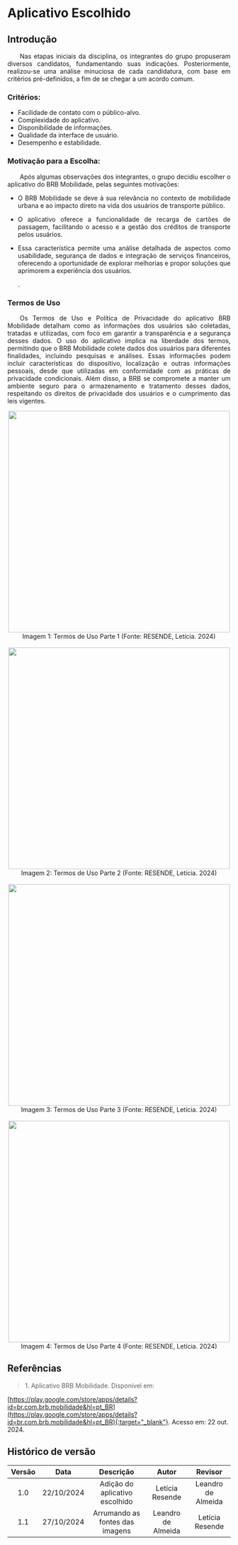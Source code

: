 # Aplicativo Escolhido

## Introdução

<p align="justify">&emsp;&emsp;Nas etapas iniciais da disciplina, os integrantes do grupo propuseram diversos candidatos, fundamentando suas indicações. Posteriormente, realizou-se uma análise minuciosa de cada candidatura, com base em critérios pré-definidos, a fim de se chegar a um acordo comum.</p>

### Critérios:

- Facilidade de contato com o público-alvo.
- Complexidade do aplicativo.
- Disponibilidade de informações.
- Qualidade da interface de usuário.
- Desempenho e estabilidade.

### Motivação para a Escolha:

<p align="justify">&emsp;&emsp;Após algumas observações dos integrantes, o grupo decidiu escolher o aplicativo do BRB Mobilidade, pelas seguintes motivações:</p>

- <p align="justify">O BRB Mobilidade se deve à sua relevância no contexto de mobilidade urbana e ao impacto direto na vida dos usuários de transporte público. </p>

- <p align="justify"> O aplicativo oferece a funcionalidade de recarga de cartões de passagem, facilitando o acesso e a gestão dos créditos de transporte pelos usuários.</p>

- <p align="justify">Essa característica permite uma análise detalhada de aspectos como usabilidade, segurança de dados e integração de serviços financeiros, oferecendo a oportunidade de explorar melhorias e propor soluções que aprimorem a experiência dos usuários.</p>.

### Termos de Uso 

<p align="justify">&emsp;&emsp;Os Termos de Uso e Política de Privacidade do aplicativo BRB Mobilidade detalham como as informações dos usuários são coletadas, tratadas e utilizadas, com foco em garantir a transparência e a segurança desses dados. O uso do aplicativo implica na liberdade dos termos, permitindo que o BRB Mobilidade colete dados dos usuários para diferentes finalidades, incluindo pesquisas e análises. Essas informações podem incluir características do dispositivo, localização e outras informações pessoais, desde que utilizadas em conformidade com as práticas de privacidade condicionais. Além disso, a BRB se compromete a manter um ambiente seguro para o armazenamento e tratamento desses dados, respeitando os direitos de privacidade dos usuários e o cumprimento das leis vigentes.</p>


<center>
<img src="https://github.com/user-attachments/assets/53b358ff-10ca-4041-ae47-e1e433ea4271" width="500" >
<figcaption>Imagem 1: Termos de Uso Parte 1 (Fonte: RESENDE, Letícia. 2024)</figcaption>

<br>

<img src="https://github.com/user-attachments/assets/2e3472cc-afbd-4fd7-b140-6ab6ade65f0a" width="500" >
<figcaption>Imagem 2: Termos de Uso Parte 2 (Fonte: RESENDE, Letícia. 2024)</figcaption>

<br>

<img src="https://github.com/user-attachments/assets/120ccb83-aceb-40f1-9361-9853a9b47b14" width="500" >
<figcaption>Imagem 3: Termos de Uso Parte 3 (Fonte: RESENDE, Letícia. 2024)</figcaption>

<br>

<img src="https://github.com/user-attachments/assets/77fadcaf-792c-42a4-8cd6-604461eace68" width="500" >
<figcaption>Imagem 4: Termos de Uso Parte 4 (Fonte: RESENDE, Letícia. 2024)</figcaption>
</center>


## Referências



> <p id="1">1. Aplicativo BRB Mobilidade. Disponível em: 
   [https://play.google.com/store/apps/details?id=br.com.brb.mobilidade&hl=pt_BR](https://play.google.com/store/apps/details?id=br.com.brb.mobilidade&hl=pt_BR){:target="_blank"}. 
   Acesso em: 22 out. 2024.
</p>



## Histórico de versão

| Versão |    Data    |      Descrição       |  Autor  | Revisor |
| :----: | :--------: | :------------------: | :-----: | :-----: |
|  1.0   | 22/10/2024 | Adição do aplicativo escolhido | Letícia Resende | Leandro de Almeida  |
|  1.1   | 27/10/2024 | Arrumando as fontes das imagens | Leandro de Almeida | Letícia Resende |


</center>